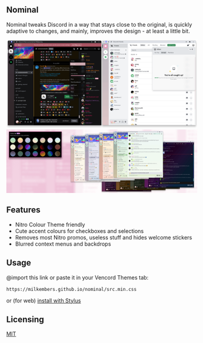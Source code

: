 ## Nominal


Nominal tweaks Discord in a way that stays close to the original, is quickly adaptive to changes, and mainly, improves the design - at least a little bit.


![mainpreview](assets/mainpreview.png)
![nitrocolourpreview](assets/nitrocolourpreview.png)

## Features

- Nitro Colour Theme friendly
- Cute accent colours for checkboxes and selections
- Removes most Nitro promos, useless stuff and hides welcome stickers
- Blurred context menus and backdrops

## Usage

@import this link or paste it in your Vencord Themes tab:

```
https://milkembers.github.io/nominal/src.min.css
```

or (for web) [install with Stylus](nominal.user.css)

## Licensing

[MIT](LICENSE.md)
